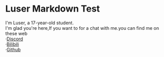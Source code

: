 # Luser Markdown Test
I'm Luser, a 17-year-old student.  
I'm glad you're here,If you want to for a chat with me.you can find me on these web  
·[Discord](https://discord.gg/ArBx5ydcXw)  
·[Bilibili](https://space.bilibili.com/362836326?spm_id_from=333.1007.0.0)  
·[Github](https://github.com/Lumorian)
